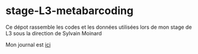 # stage-L3-metabarcoding
Ce dépot rassemble les codes et les données utilisées lors de mon stage de L3 sous la direction de Sylvain Moinard

Mon journal est [ici](journal.md)
